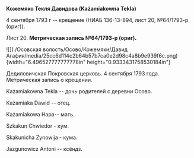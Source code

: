 **Кожемяко Текля Давидова (Każamiakowna Tekla)**

4 сентября 1793 г -- крещение (НИАБ 136-13-894, лист 20, №64/1793-р
(ориг)).

Лист 20. **Метрическая запись №64/1793-р (ориг).**

![](./Осовская волость/Осово/Кожемяки/Давид Агафия/media/25cc6d114c2b64b57b7ca0e2d98c4a8b9e939f6c.png){width="6.496527777777778in"
height="0.9333431758530184in"}

Дедиловичская Покровская церковь. 4 сентября 1793 года. Метрическая
запись о крещении.

Każamiakowna Tekla -- дочь родителей с деревни Осовo.

Każamiaka Dawid -- отец.

Każamiakowa Hapa-- мать.

Szkakun Chwiedor - кум.

Skakunicha Zynowija - кума.

Jazgunowicz Antoni -- ксёндз.
